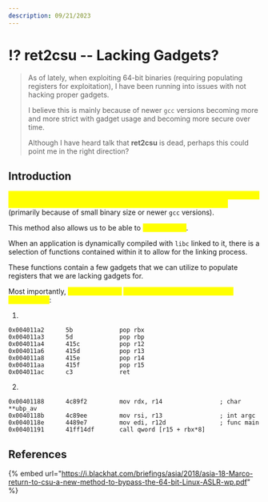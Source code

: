 ```yaml
---
description: 09/21/2023
---
```


# ⁉ ret2csu -- Lacking Gadgets?

> As of lately, when exploiting 64-bit binaries (requiring populating registers for exploitation), I have been running into issues with not hacking proper gadgets.&#x20;
>
> I believe this is mainly because of newer `gcc` versions becoming more and more strict with gadget usage and becoming more secure over time.
>
> Although I have heard talk that **ret2csu** is dead, perhaps this could point me in the right direction?

## Introduction

<mark style="color:yellow;">This is a technique that is used when you need to attack a 64-bit binary that requires the attacker to control registers when gadgets are lacking</mark> (primarily because of small binary size or newer `gcc` versions).

This method also allows us to be able to <mark style="color:yellow;">bypass ASLR</mark>.

When an application is dynamically compiled with `libc` linked to it, there is a selection of functions contained within it to allow for the linking process.

These functions contain a few gadgets that we can utilize to populate registers that we are lacking gadgets for.

Most importantly, <mark style="color:yellow;">`__libc_csu_init`</mark> <mark style="color:yellow;"></mark><mark style="color:yellow;">contains two gadgets that we are interested in</mark>:

1.

```
0x004011a2      5b             pop rbx
0x004011a3      5d             pop rbp
0x004011a4      415c           pop r12
0x004011a6      415d           pop r13
0x004011a8      415e           pop r14
0x004011aa      415f           pop r15
0x004011ac      c3             ret
```

2.

```
0x00401188      4c89f2         mov rdx, r14                ; char **ubp_av
0x0040118b      4c89ee         mov rsi, r13                ; int argc
0x0040118e      4489e7         mov edi, r12d               ; func main
0x00401191      41ff14df       call qword [r15 + rbx*8]
```

## References

{% embed url="https://i.blackhat.com/briefings/asia/2018/asia-18-Marco-return-to-csu-a-new-method-to-bypass-the-64-bit-Linux-ASLR-wp.pdf" %}
